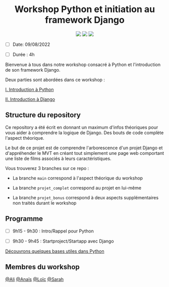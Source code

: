 <h1 align="center">Workshop Python et initiation au framework Django</h1>

<p align="center">
  
  <img src="https://img.shields.io/badge/Python-3776AB?style=for-the-badge&logo=python&logoColor=white">
  <img src="https://img.shields.io/badge/Django-092E20?style=for-the-badge&logo=django&logoColor=white">
  <img src="https://img.shields.io/badge/PyCharm-000000.svg?&style=for-the-badge&logo=PyCharm&logoColor=white">
  
</p>

- [ ] Date: 09/08/2022
- [ ] Durée : 4h


Bienvenue à tous dans notre workshop consacré à Python et l'introduction de son framework Django.

Deux parties sont abordées dans ce workshop : 

[I. Introduction à Python](https://github.com/CalcagnoLoic/workshop_python/tree/main/1.Introduction_python)

[II. Introduction à Django](https://github.com/CalcagnoLoic/workshop_python/tree/main/2.Framework_django)

## Structure du repository

Ce repository a été écrit en donnant un maximum d'infos théoriques pour vous aider à comprendre la logique de Django. Des bouts de code complète l'aspect théorique. 

Le but de ce projet est de comprendre l'arborescence d'un projet Django et d'appréhender le MVT en créant tout simplement une page web comportant une liste de films associés à leurs caractéristiques. 

Vous trouverez 3 branches sur ce repo : 

- La branche `main` correspond à l'aspect théorique du workshop

- La branche `projet_complet` correspond au projet en lui-même 

- La branche `projet_bonus` correspond à deux aspects supplémentaires non traités durant le workshop

## Programme 
- [ ] 9h15 - 9h30 : Intro/Rappel pour Python
- [ ] 9h30 - 9h45 : Startproject/Startapp avec Django


[Découvrons quelques bases utiles dans Python](https://github.com/CalcagnoLoic/workshop_python/blob/main/1.Introduction_python/intro_python.md)

## Membres du workshop 

[@Ali](https://github.com/alikhalife)
[@Anaïs](https://github.com/Nymphadorart)
[@Loïc](https://github.com/CalcagnoLoic)
[@Sarah](https://github.com/sarah-jpro)
